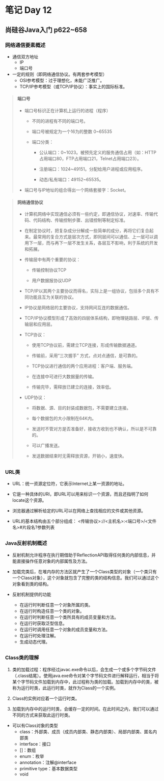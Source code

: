 ﻿# 笔记 Day 12
## 尚硅谷Java入门 p622~658
### 网络通信要素概述
- 通信双方地址
	- IP
	- 端口号
- 一定的规则（即网络通信协议。有两套参考模型）
	- OSI参考模型：过于理想化，未能广泛推广。
	- TCP/IP参考模型（或TCP/IP协议）：事实上的国际标准。
>#### 端口号
>- 端口号标识正在计算机上运行的进程（程序）
>
> 	- 不同的进程有不同的端口号。
>
>	- 端口号被规定为一个16为的整数 0~65535
>	- 端口分类：
>		- 公认端口：0~1023。被预先定义的服务通信占用（如：HTTP占用端口80，FTP占用端口21，Telnet占用端口23）。
>
>		- 注册端口：1024~49151。分配给用户进程或应用程序。
>		- 动态/私有端口：49152~65535。
> - 端口号与IP地址的组合得出一个网络套接字：Socket。

>#### 网络通信协议
>- 计算机网络中实现通信必须有一些约定，即通信协议，对速率、传输代码、代码结构、传输控制步骤、出错控制等制定标准。
>
>- 在制定协议时，把复杂成分分解成一些简单的成分，再将它们复合起来。最常用的复合方式是层次方式，即同层间可以通信、上一层可以调用下一层，而与再下一层不发生关系，各层互不影响，利于系统的开发和拓展。
>- 传输层中有两个重要的协议：
>	- 传输控制协议TCP
>
> 	- 用户数据报协议UDP
> - TCP/IP以其两个主要协议而得名，实际上是一组协议，包括多个具有不同功能且互为关联的协议。
> - IP协议是网络层的主要协议，支持网间互连的数据通信。
> - TCP/IP协议模型形成了高效的四层体系结构，即物理链路层、IP层、传输层和应用层。
> - TCP协议：
> 	- 使用TCP协议前，需建立TCP连接，形成传输数据通道。
> 
> 	- 传输前，采用“三次握手” 方式，点对点通信，是可靠的。
>	- TCP协议进行通信的两个应用进程：客户端、服务端。
>	- 在连接中可进行大数据量的传输。
>	- 传输完毕，需释放已建立的连接，效率低。
>- UDP协议：
>	- 将数据、源、目的封装成数据包，不需要建立连接。
>
>	- 每个数据包的大小限制在64K内。
>	- 发送时不管对方是否准备好，接收方收到也不确认，所以是不可靠的。
>	- 可以广播发送。
>	- 发送数据结束时无需释放资源，开销小，速度快。	
##
### URL类
- URL：统一资源定位符，它表示Internet上某一资源的地址。

- 它是一种具体的URI，即URL可以用来标识一个资源，而且还指明了如何locate这个资源。
- 浏览器通过解析给定的URL可以在网络上查找相应的文件或其他资源。
- URL的基本结构由五个部分组成：
	 <传输协议>://<主机名>:<端口号>/<文件名>#片段名?参数列表
##
### Java反射机制概述
- 反射机制允许程序在执行期借助于ReflectionAPI取得任何类的内部信息，并能直接操作任意对象的内部属性及方法。

- 加载完类后，在堆内存的方法区就产生了一个Class类型的对象（一个类只有一个Class对象），这个对象就包含了完整的类的结构信息。我们可以通过这个对象看到类的结构。
- 反射机制提供的功能
	- 在运行时判断任意一个对象所属的类。
	- 在运行时构造任意一个类的对象。
	- 在运行时判断任意一个类所具有的成员变量和方法。
	- 在运行时获取泛型信息。
	- 在运行时调用任意一个对象的成员变量和方法。
	- 在运行时处理注解。
	- 生成动态代理。
##
### Class类的理解
1. 类的加载过程：程序经过javac.exe命令以后，会生成一个或多个字节码文件（.class结尾）。使用java.exe命令对某个字节码文件进行解释运行，相当于将某个字节码文件加载到内存中，此过程称为类的加载。加载到内存中的类，被称为运行时类，此运行时类，就作为Class的一个实例。

2.  Class的实例对应着一个运行时类。
3. 加载到内存中的运行时类，会缓存一定的时间。在此时间之内，我们可以通过不同的方式来获取此运行时类。
- 可以有Class对象的类型
	- class：外部类、成员（成员内部类、静态内部类）、局部内部类、匿名内部类
	- interface：接口
	- []：数组
	- enum：枚举
	- annotation：注解@interface
	-  primitive type：基本数据类型
	- void
